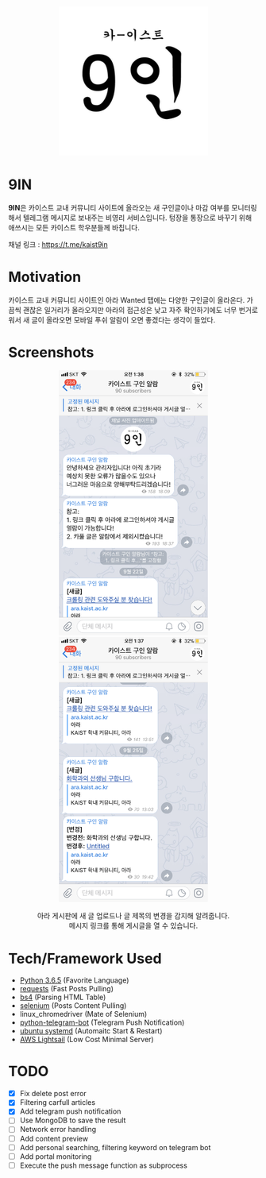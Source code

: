 <p align="center"> 
<img src="images/9in_logo.jpeg" width="300">
</p>

# 9IN
**9IN**은 카이스트 교내 커뮤니티 사이트에 올라오는 새 구인글이나 마감 여부를 모니터링해서 텔레그램 메시지로 보내주는 비영리 서비스입니다. 텅장을 통장으로 바꾸기 위해 애쓰시는 모든 카이스트 학우분들께 바칩니다.  

채널 링크 : https://t.me/kaist9in 


# Motivation  
카이스트 교내 커뮤니티 사이트인 아라 Wanted 탭에는 다양한 구인글이 올라온다. 가끔씩 괜찮은 일거리가 올라오지만 아라의 접근성은 낮고 자주 확인하기에도 너무 번거로워서 새 글이 올라오면 모바일 푸쉬 알람이 오면 좋겠다는 생각이 들었다.   

# Screenshots  

<p align="center"> 
<img src="images/screenshot1.png" width="300"> <img src="images/screenshot2.png" width="300">
</p>
<p align="center"> 
  아라 게시판에 새 글 업로드나 글 제목의 변경을 감지해 알려줍니다. <br> 메시지 링크를 통해 게시글을 열 수 있습니다.   
</p>


# Tech/Framework Used
- [Python 3.6.5](https://www.python.org/downloads/release/python-365/) (Favorite Language)
- [requests](https://pypi.org/project/requests/) (Fast Posts Pulling)
- [bs4](https://pypi.org/project/beautifulsoup4/) (Parsing HTML Table)
- [selenium](https://pypi.org/project/selenium/) (Posts Content Pulling)
- linux_chromedriver (Mate of Selenium)
- [python-telegram-bot](https://python-telegram-bot.org/) (Telegram Push Notification)
- [ubuntu systemd](https://wiki.ubuntu.com/systemd)  (Automaitc Start & Restart)
- [AWS Lightsail](https://aws.amazon.com/ko/lightsail/) (Low Cost Minimal Server)

# TODO
- [X] Fix delete post error
- [X] Filtering carfull articles
- [X] Add telegram push notification
- [ ] Use MongoDB to save the result
- [ ] Network error handling
- [ ] Add content preview
- [ ] Add personal searching, filtering keyword on telegram bot
- [ ] Add portal monitoring 
- [ ] Execute the push message function as subprocess
